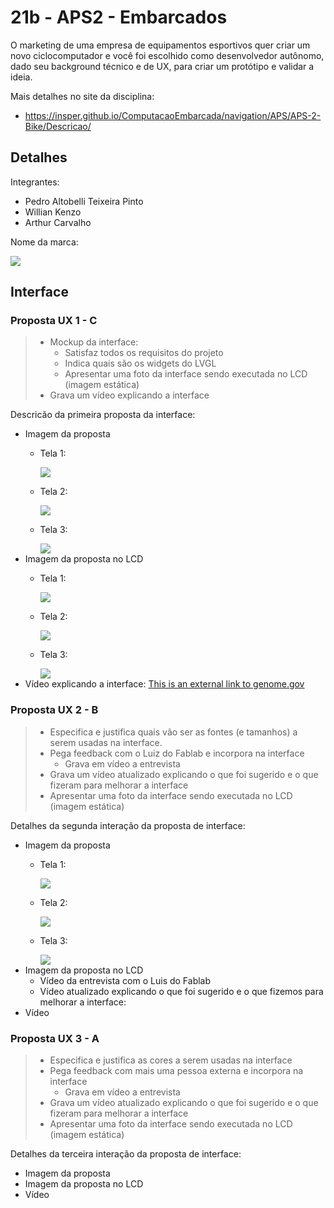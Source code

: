 # 21b - APS2 - Embarcados

O marketing de uma empresa de equipamentos esportivos quer criar um novo ciclocomputador e você foi escolhido como desenvolvedor autônomo, dado seu background técnico e de UX, para criar um protótipo e validar a ideia.

Mais detalhes no site da disciplina:

- https://insper.github.io/ComputacaoEmbarcada/navigation/APS/APS-2-Bike/Descricao/

## Detalhes

Integrantes:

- Pedro Altobelli Teixeira Pinto 
- Willian Kenzo
- Arthur Carvalho

Nome da marca:

<img src="imgs/Simbolo.png"/>

## Interface

### Proposta UX 1 - C

> - Mockup da interface:
>    - Satisfaz todos os requisitos do projeto
>    - Indica quais são os widgets do LVGL 
>    - Apresentar uma foto da interface sendo executada no LCD (imagem estática)
> - Grava um vídeo explicando a interface


Descricão da primeira proposta da interface:

- Imagem da proposta
    - Tela 1:
    
        <img src="imgs/Tela1PropostaC.png"/>
    - Tela 2:
    
        <img src="imgs/Tela2PropostaC.png"/>
    - Tela 3:
        
        <img src="imgs/Tela3PropostaC.png"/>
- Imagem da proposta no LCD
    - Tela 1:
        
        <img src="imgs/Tela1LCDPropostaC.png"/>
    - Tela 2:
        
        <img src="imgs/Tela2LCDPropostaC.png"/>
    - Tela 3:
        
        <img src="imgs/Tela3LCDPropostaC.png"/>
- Vídeo explicando a interface:
    [This is an external link to genome.gov](https://www.genome.gov/)


### Proposta UX 2 - B

> - Especifica e justifica quais vão ser as fontes (e tamanhos) a serem usadas na interface.
> - Pega feedback com o Luiz do Fablab e incorpora na interface
>   - Grava em vídeo a entrevista
> - Grava um vídeo atualizado explicando o que foi sugerido e o que fizeram para melhorar a interface
> - Apresentar uma foto da interface sendo executada no LCD (imagem estática)

Detalhes da segunda interação da proposta de interface:

<!-- 
 Adicionar texto descrevendo a evolução 
 da interface
-->

- Imagem da proposta
    - Tela 1:
    
        <img src="imgs/Tela1PropostaB.png"/>
    - Tela 2:
    
        <img src="imgs/Tela2PropostaB.png"/>
    - Tela 3:
        
        <img src="imgs/Tela3PropostaB.png"/>
- Imagem da proposta no LCD
    - Vídeo da entrevista com o Luis do Fablab
    - Vídeo atualizado explicando o que foi sugerido e o que fizemos para melhorar a interface:
- Vídeo

### Proposta UX 3 - A

> - Especifica e justifica as cores a serem usadas na interface
> - Pega feedback com mais uma pessoa externa e incorpora na interface
>     - Grava em vídeo a entrevista
> - Grava um vídeo atualizado explicando o que foi sugerido e o que fizeram para melhorar a interface
> - Apresentar uma foto da interface sendo executada no LCD (imagem estática)

Detalhes da terceira interação da proposta de interface:

<!-- 
 Adicionar texto descrevendo a evolução 
 da interface
-->

- Imagem da proposta
- Imagem da proposta no LCD
- Vídeo 
